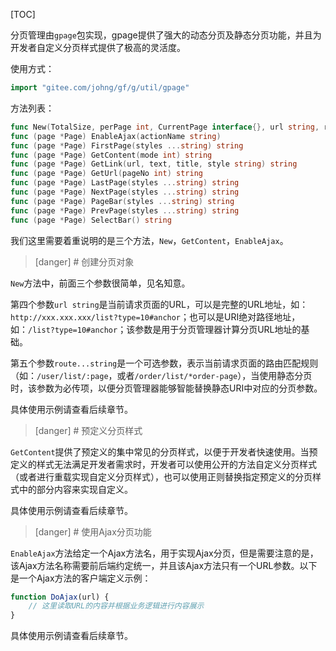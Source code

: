 
[TOC]

分页管理由```gpage```包实现，gpage提供了强大的动态分页及静态分页功能，并且为开发者自定义分页样式提供了极高的灵活度。

使用方式：
```go
import "gitee.com/johng/gf/g/util/gpage"
```

方法列表：
```go
func New(TotalSize, perPage int, CurrentPage interface{}, url string, route ...string) *Page
func (page *Page) EnableAjax(actionName string)
func (page *Page) FirstPage(styles ...string) string
func (page *Page) GetContent(mode int) string
func (page *Page) GetLink(url, text, title, style string) string
func (page *Page) GetUrl(pageNo int) string
func (page *Page) LastPage(styles ...string) string
func (page *Page) NextPage(styles ...string) string
func (page *Page) PageBar(styles ...string) string
func (page *Page) PrevPage(styles ...string) string
func (page *Page) SelectBar() string
```

我们这里需要着重说明的是三个方法，```New```，```GetContent```，```EnableAjax```。

>[danger] # 创建分页对象

```New```方法中，前面三个参数很简单，见名知意。

第四个参数```url string```是当前请求页面的URL，可以是完整的URL地址，如：```http://xxx.xxx.xxx/list?type=10#anchor```；也可以是URI绝对路径地址，如：```/list?type=10#anchor```；该参数是用于分页管理器计算分页URL地址的基础。

第五个参数```route...string```是一个可选参数，表示当前请求页面的路由匹配规则（如：```/user/list/:page```，或者```/order/list/*order-page```），当使用静态分页时，该参数为必传项，以便分页管理器能够智能替换静态URI中对应的分页参数。

具体使用示例请查看后续章节。


>[danger] # 预定义分页样式

```GetContent```提供了预定义的集中常见的分页样式，以便于开发者快速使用。当预定义的样式无法满足开发者需求时，开发者可以使用公开的方法自定义分页样式（或者进行重载实现自定义分页样式），也可以使用正则替换指定预定义的分页样式中的部分内容来实现自定义。

具体使用示例请查看后续章节。

>[danger] # 使用Ajax分页功能

```EnableAjax```方法给定一个Ajax方法名，用于实现Ajax分页，但是需要注意的是，该Ajax方法名称需要前后端约定统一，并且该Ajax方法只有一个URL参数。以下是一个Ajax方法的客户端定义示例：
```javascript
function DoAjax(url) {
	// 这里读取URL的内容并根据业务逻辑进行内容展示
}
```

具体使用示例请查看后续章节。